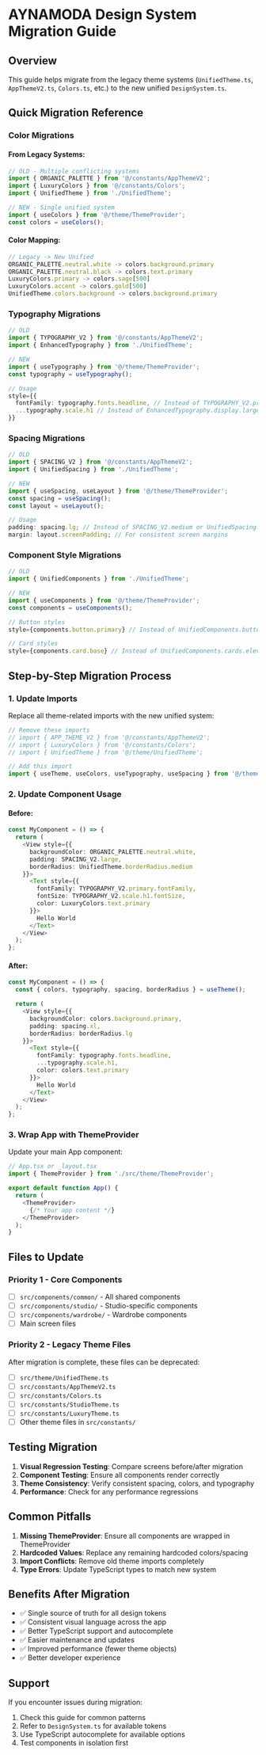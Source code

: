 # AYNAMODA Design System Migration Guide

## Overview

This guide helps migrate from the legacy theme systems (`UnifiedTheme.ts`, `AppThemeV2.ts`, `Colors.ts`, etc.) to the new unified `DesignSystem.ts`.

## Quick Migration Reference

### Color Migrations

#### From Legacy Systems:

```typescript
// OLD - Multiple conflicting systems
import { ORGANIC_PALETTE } from '@/constants/AppThemeV2';
import { LuxuryColors } from '@/constants/Colors';
import { UnifiedTheme } from './UnifiedTheme';

// NEW - Single unified system
import { useColors } from '@/theme/ThemeProvider';
const colors = useColors();
```

#### Color Mapping:

```typescript
// Legacy -> New Unified
ORGANIC_PALETTE.neutral.white -> colors.background.primary
ORGANIC_PALETTE.neutral.black -> colors.text.primary
LuxuryColors.primary -> colors.sage[500]
LuxuryColors.accent -> colors.gold[500]
UnifiedTheme.colors.background -> colors.background.primary
```

### Typography Migrations

```typescript
// OLD
import { TYPOGRAPHY_V2 } from '@/constants/AppThemeV2';
import { EnhancedTypography } from './UnifiedTheme';

// NEW
import { useTypography } from '@/theme/ThemeProvider';
const typography = useTypography();

// Usage
style={{
  fontFamily: typography.fonts.headline, // Instead of TYPOGRAPHY_V2.primary.fontFamily
  ...typography.scale.h1 // Instead of EnhancedTypography.display.large
}}
```

### Spacing Migrations

```typescript
// OLD
import { SPACING_V2 } from '@/constants/AppThemeV2';
import { UnifiedSpacing } from './UnifiedTheme';

// NEW
import { useSpacing, useLayout } from '@/theme/ThemeProvider';
const spacing = useSpacing();
const layout = useLayout();

// Usage
padding: spacing.lg; // Instead of SPACING_V2.medium or UnifiedSpacing.medium
margin: layout.screenPadding; // For consistent screen margins
```

### Component Style Migrations

```typescript
// OLD
import { UnifiedComponents } from './UnifiedTheme';

// NEW
import { useComponents } from '@/theme/ThemeProvider';
const components = useComponents();

// Button styles
style={components.button.primary} // Instead of UnifiedComponents.buttons.primary

// Card styles
style={components.card.base} // Instead of UnifiedComponents.cards.elevated
```

## Step-by-Step Migration Process

### 1. Update Imports

Replace all theme-related imports with the new unified system:

```typescript
// Remove these imports
// import { APP_THEME_V2 } from '@/constants/AppThemeV2';
// import { LuxuryColors } from '@/constants/Colors';
// import { UnifiedTheme } from '@/theme/UnifiedTheme';

// Add this import
import { useTheme, useColors, useTypography, useSpacing } from '@/theme/ThemeProvider';
```

### 2. Update Component Usage

#### Before:

```typescript
const MyComponent = () => {
  return (
    <View style={{
      backgroundColor: ORGANIC_PALETTE.neutral.white,
      padding: SPACING_V2.large,
      borderRadius: UnifiedTheme.borderRadius.medium
    }}>
      <Text style={{
        fontFamily: TYPOGRAPHY_V2.primary.fontFamily,
        fontSize: TYPOGRAPHY_V2.scale.h1.fontSize,
        color: LuxuryColors.text.primary
      }}>
        Hello World
      </Text>
    </View>
  );
};
```

#### After:

```typescript
const MyComponent = () => {
  const { colors, typography, spacing, borderRadius } = useTheme();

  return (
    <View style={{
      backgroundColor: colors.background.primary,
      padding: spacing.xl,
      borderRadius: borderRadius.lg
    }}>
      <Text style={{
        fontFamily: typography.fonts.headline,
        ...typography.scale.h1,
        color: colors.text.primary
      }}>
        Hello World
      </Text>
    </View>
  );
};
```

### 3. Wrap App with ThemeProvider

Update your main App component:

```typescript
// App.tsx or _layout.tsx
import { ThemeProvider } from './src/theme/ThemeProvider';

export default function App() {
  return (
    <ThemeProvider>
      {/* Your app content */}
    </ThemeProvider>
  );
}
```

## Files to Update

### Priority 1 - Core Components

- [ ] `src/components/common/` - All shared components
- [ ] `src/components/studio/` - Studio-specific components
- [ ] `src/components/wardrobe/` - Wardrobe components
- [ ] Main screen files

### Priority 2 - Legacy Theme Files

After migration is complete, these files can be deprecated:

- [ ] `src/theme/UnifiedTheme.ts`
- [ ] `src/constants/AppThemeV2.ts`
- [ ] `src/constants/Colors.ts`
- [ ] `src/constants/StudioTheme.ts`
- [ ] `src/constants/LuxuryTheme.ts`
- [ ] Other theme files in `src/constants/`

## Testing Migration

1. **Visual Regression Testing**: Compare screens before/after migration
2. **Component Testing**: Ensure all components render correctly
3. **Theme Consistency**: Verify consistent spacing, colors, and typography
4. **Performance**: Check for any performance regressions

## Common Pitfalls

1. **Missing ThemeProvider**: Ensure all components are wrapped in ThemeProvider
2. **Hardcoded Values**: Replace any remaining hardcoded colors/spacing
3. **Import Conflicts**: Remove old theme imports completely
4. **Type Errors**: Update TypeScript types to match new system

## Benefits After Migration

- ✅ Single source of truth for all design tokens
- ✅ Consistent visual language across the app
- ✅ Better TypeScript support and autocomplete
- ✅ Easier maintenance and updates
- ✅ Improved performance (fewer theme objects)
- ✅ Better developer experience

## Support

If you encounter issues during migration:

1. Check this guide for common patterns
2. Refer to `DesignSystem.ts` for available tokens
3. Use TypeScript autocomplete for available options
4. Test components in isolation first
